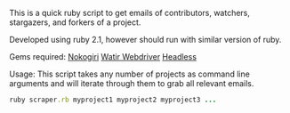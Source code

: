 This is a quick ruby script to get emails of contributors, watchers, stargazers, and forkers of a project.

Developed using ruby 2.1, however should run with similar version of ruby.

Gems required:
[Nokogiri](http://nokogiri.org/)
[Watir Webdriver](http://watirwebdriver.com/)
[Headless](https://github.com/leonid-shevtsov/headless)

Usage:
This script takes any number of projects as command line arguments and will iterate through them to grab all relevant emails.

```ruby
ruby scraper.rb myproject1 myproject2 myproject3 ...
```
